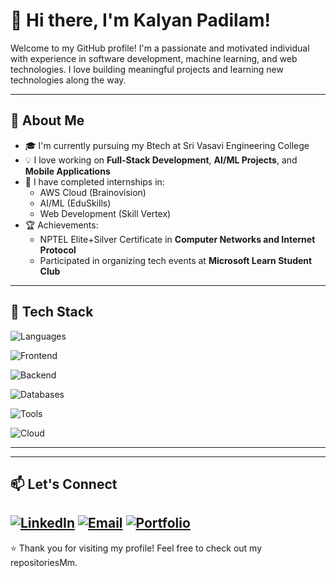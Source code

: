 # 👋 Hi there, I'm Kalyan Padilam!

Welcome to my GitHub profile! I'm a passionate and motivated individual with experience in software development, machine learning, and web technologies. I love building meaningful projects and learning new technologies along the way.

---

## 🚀 About Me

- 🎓 I'm currently pursuing my Btech at Sri Vasavi Engineering College
- 💡 I love working on **Full-Stack Development**, **AI/ML Projects**, and **Mobile Applications**
- 🌱 I have completed internships in:
  - AWS Cloud (Brainovision)
  - AI/ML (EduSkills)
  - Web Development (Skill Vertex)
- 🏆 Achievements:
  - NPTEL Elite+Silver Certificate in **Computer Networks and Internet Protocol**
  - Participated in organizing tech events at **Microsoft Learn Student Club**

---

## 🔧 Tech Stack

![Languages](https://img.shields.io/badge/Languages-Python%2C%20Java%2C%20C-blue)

![Frontend](https://img.shields.io/badge/Frontend-React%2C%20HTML%2C%20CSS%2C%20JS-orange)

![Backend](https://img.shields.io/badge/Backend-Node.js%2C%20Express-green)

![Databases](https://img.shields.io/badge/Databases-MySQL%2C%20MongoDB-lightgrey)

![Tools](https://img.shields.io/badge/Tools-Git%2C%20Postman%2C%20VSCode-informational)

![Cloud](https://img.shields.io/badge/Cloud-AWS%2C%20Firebase-yellow)

---


---

## 📫 Let's Connect

[![LinkedIn](https://img.shields.io/badge/LinkedIn-0077B5?logo=linkedin&logoColor=white&style=for-the-badge)](https://www.linkedin.com/in/kalyan-kumar-padilam-1a69a8293)
[![Email](https://img.shields.io/badge/Email-D14836?logo=gmail&logoColor=white&style=for-the-badge)](mailto:kalyanpadilam@gmail.com)
[![Portfolio](https://img.shields.io/badge/Portfolio-000?logo=windowsterminal&logoColor=white&style=for-the-badge)](https://padilamkalyankumar.github.io/portfolio/)
---

⭐️ Thank you for visiting my profile! Feel free to check out my repositoriesMm.
